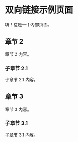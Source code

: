 # 双向链接示例页面

嗨！这是一个内部页面。

## 章节 2

章节 2 内容。

### 子章节 2.1

子章节 2.1 内容。

## 章节 3

章节 3 内容。

### 子章节 3.1

子章节 3.1 内容。
